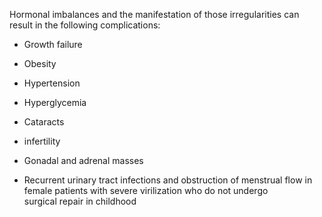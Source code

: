 Hormonal imbalances and the manifestation of those irregularities can result in the following complications:

- Growth failure

- Obesity

- Hypertension

- Hyperglycemia

- Cataracts

- infertility

- Gonadal and adrenal masses

- Recurrent urinary tract infections and obstruction of menstrual flow in female patients with severe virilization who do not undergo surgical repair in childhood